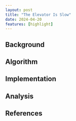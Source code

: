 ```yaml
---
layout: post
title: "The Elevator Is Slow"
date: 2024-04-20
features: [highlight]
---
```


## Background

## Algorithm

## Implementation

## Analysis

## References
